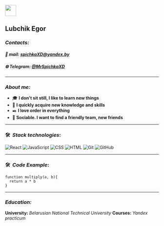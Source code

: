  <a href=https://app.rs.school>
        </a>
        <img src="https://app.rs.school/static/images/logo-rsschool3.png" height="36">

## Lubchik Egor

### **_Contacts:_**

##### 📧 mail: spichkaXD@yandex.by

##### 🌐 Telegram: [@MrSpichkaXD](https://t.me/MrSpichkaXD)

---

### **_About me:_**

-  🎓 **I don't sit still, I like to learn new things** 
-  🔧 **I quickly acquire new knowledge and skills**
-  ✒️ **I love order in everything**
-  🙌 **Sociable. I want to find a friendly team, new friends**

---

### 🛠 &nbsp;_Stack technologies_:

![React](https://img.shields.io/badge/-React-05122A?style=flat&logo=react)&nbsp;![JavaScript](https://img.shields.io/badge/-JavaScript-05122A?style=flat&logo=javascript)&nbsp;![CSS](https://img.shields.io/badge/-CSS-05122A?style=flat&logo=CSS3&logoColor=1572B6)&nbsp;![HTML](https://img.shields.io/badge/-HTML-05122A?style=flat&logo=HTML5)&nbsp;![Git](https://img.shields.io/badge/-Git-05122A?style=flat&logo=git)&nbsp;![GitHub](https://img.shields.io/badge/-GitHub-05122A?style=flat&logo=github)&nbsp;

---

### 🛠 &nbsp;_Code Example_:
```
function multiply(a, b){
  return a * b
}
```

---

### **_Education:_**
**University:** *Belarusian National Technical University*
**Courses:** *Yandex practicum*


&nbsp;
